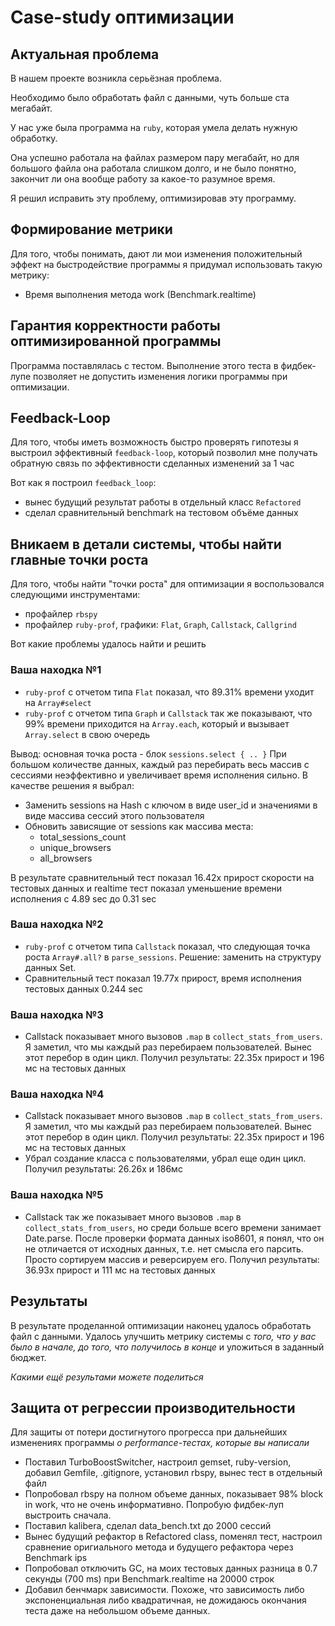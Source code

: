 # Case-study оптимизации

## Актуальная проблема
В нашем проекте возникла серьёзная проблема.

Необходимо было обработать файл с данными, чуть больше ста мегабайт.

У нас уже была программа на `ruby`, которая умела делать нужную обработку.

Она успешно работала на файлах размером пару мегабайт, но для большого файла она работала слишком долго, и не было понятно, закончит ли она вообще работу за какое-то разумное время.

Я решил исправить эту проблему, оптимизировав эту программу.

## Формирование метрики
Для того, чтобы понимать, дают ли мои изменения положительный эффект на быстродействие программы я придумал использовать такую метрику: 
  - Время выполнения метода work (Benchmark.realtime)

## Гарантия корректности работы оптимизированной программы
Программа поставлялась с тестом. Выполнение этого теста в фидбек-лупе позволяет не допустить изменения логики программы при оптимизации.

## Feedback-Loop
Для того, чтобы иметь возможность быстро проверять гипотезы я выстроил эффективный `feedback-loop`, который позволил мне получать обратную связь по эффективности сделанных изменений за 1 час

Вот как я построил `feedback_loop`: 
  - вынес будущий результат работы в отдельный класс `Refactored`
  - сделал сравнительный benchmark на тестовом объёме данных

## Вникаем в детали системы, чтобы найти главные точки роста
Для того, чтобы найти "точки роста" для оптимизации я воспользовался следующими инструментами:
  - профайлер `rbspy`
  - профайлер `ruby-prof`, графики: `Flat`, `Graph`, `Callstack`, `Callgrind`

Вот какие проблемы удалось найти и решить

### Ваша находка №1
- `ruby-prof` с отчетом типа `Flat` показал, что  89.31% времени уходит на `Array#select`
- `ruby-prof` с отчетом типа `Graph` и `Callstack` так же показывают, что 99% времени приходится на `Array.each`, который и вызывает `Array.select` в свою очередь

Вывод: основная точка роста - блок `sessions.select { .. }`
При большом количестве данных, каждый раз перебирать весь массив с сессиями неэффективно и увеличивает время исполнения сильно. В качестве решения я выбрал:
 - Заменить sessions на Hash с ключом в виде user_id и значениями в виде массива сессий этого пользователя
 - Обновить зависящие от sessions как массива места: 
   - total_sessions_count
   - unique_browsers
   - all_browsers

В результате сравнительный тест показал 16.42x прирост скорости на тестовых данных и realtime тест показал уменьшение времени исполнения с 4.89 sec до 0.31 sec

### Ваша находка №2
- `ruby-prof` с отчетом типа `Callstack` показал, что следующая точка роста `Array#.all?` в `parse_sessions`. Решение: заменить на структуру данных Set. 
- Сравнительный тест показал 19.77x прирост, время исполнения тестовых данных 0.244 sec

### Ваша находка №3
- Callstack показывает много вызовов `.map` в `collect_stats_from_users`. Я заметил, что мы каждый раз перебираем пользователей. Вынес этот перебор в один цикл.
Получил результаты: 22.35x прирост и 196 мс на тестовых данных

### Ваша находка №4
- Callstack показывает много вызовов `.map` в `collect_stats_from_users`. Я заметил, что мы каждый раз перебираем пользователей. Вынес этот перебор в один цикл.
Получил результаты: 22.35x прирост и 196 мс на тестовых данных
- Убрал создание класса с пользователями, убрал еще один цикл. Получил результаты: 26.26x и 186мс

### Ваша находка №5
- Callstack так же показывает много вызовов `.map` в `collect_stats_from_users`, но среди больше всего времени занимает Date.parse. После проверки формата данных iso8601, я понял, что он не отличается от исходных данных, т.е. нет смысла его парсить. Просто сортируем массив и реверсируем его.
Получил результаты: 36.93x прирост и 111 мс на тестовых данных

## Результаты
В результате проделанной оптимизации наконец удалось обработать файл с данными.
Удалось улучшить метрику системы с *того, что у вас было в начале, до того, что получилось в конце* и уложиться в заданный бюджет.

*Какими ещё результами можете поделиться*

## Защита от регрессии производительности
Для защиты от потери достигнутого прогресса при дальнейших изменениях программы *о performance-тестах, которые вы написали*

- Поставил TurboBoostSwitcher, настроил gemset, ruby-version, добавил Gemfile, .gitignore, установил rbspy, вынес тест в отдельный файл
- Попробовал rbspy на полном объеме данных, показывает 98% block in work, что не очень информативно. Попробую фидбек-луп выстроить сначала.
- Поставил kalibera, сделал data_bench.txt до 2000 сессий
- Вынес будущий рефактор в Refactored class, поменял тест, настроил сравнение оригиального метода и будущего рефактора через Benchmark ips
- Попробовал отключить GC, на моих тестовых данных разница в 0.7 секунды (700 ms) при Benchmark.realtime на 20000 строк
- Добавил бенчмарк зависимости. Похоже, что зависимость либо экспоненциальная либо квадратичная, не дожидаюсь окончания теста даже на небольшом объеме данных.

